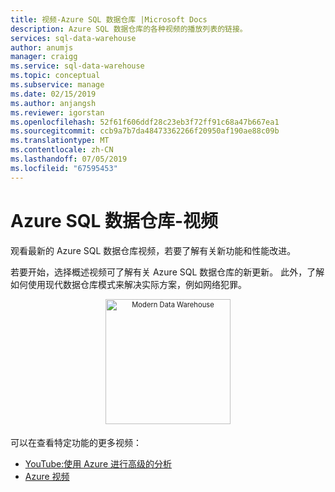 ```yaml
---
title: 视频-Azure SQL 数据仓库 |Microsoft Docs
description: Azure SQL 数据仓库的各种视频的播放列表的链接。
services: sql-data-warehouse
author: anumjs
manager: craigg
ms.service: sql-data-warehouse
ms.topic: conceptual
ms.subservice: manage
ms.date: 02/15/2019
ms.author: anjangsh
ms.reviewer: igorstan
ms.openlocfilehash: 52f61f606ddf28c23eb3f72ff91c68a47b667ea1
ms.sourcegitcommit: ccb9a7b7da48473362266f20950af190ae88c09b
ms.translationtype: MT
ms.contentlocale: zh-CN
ms.lasthandoff: 07/05/2019
ms.locfileid: "67595453"
---
```

# <a name="azure-sql-data-warehouse---videos"></a>Azure SQL 数据仓库-视频

观看最新的 Azure SQL 数据仓库视频，若要了解有关新功能和性能改进。 

若要开始，选择概述视频可了解有关 Azure SQL 数据仓库的新更新。 此外，了解如何使用现代数据仓库模式来解决实际方案，例如网络犯罪。
</br>

<a href="https://www.youtube.com/watch?v=7MDCWgxPnVY&list=PLXtHYVsvn_b_v4EKljH6dGo9qJ7JjItWL&index=2">
  <div style="width:image width px; font-size:80%; text-align:center;">        
      <img src="./media/sql-data-warehouse-videos/modern-data-warehouse-overview.png" alt="Modern Data Warehouse" height="200px" style="padding-bottom:0.5em;">
  </div>
</a>

可以在查看特定功能的更多视频： 
- [YouTube:使用 Azure 进行高级的分析](https://www.youtube.com/playlist?list=PLLasX02E8BPClOvjNV9bXk3LUuf3nQiS2)
- [Azure 视频](https://azure.microsoft.com/resources/videos/index/?services=sql-data-warehouse)


